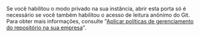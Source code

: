 Se você habilitou o modo privado na sua instância, abrir esta porta só é necessário se você também habilitou o acesso de leitura anônimo do Git. Para obter mais informações, consulte "[Aplicar políticas de gerenciamento do repositório na sua empresa](/admin/policies/enforcing-repository-management-policies-in-your-enterprise#configuring-anonymous-git-read-access)".
